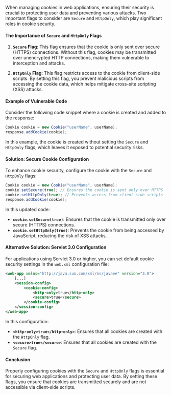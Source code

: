 
When managing cookies in web applications, ensuring their security is crucial to protecting user data and preventing various attacks. Two important flags to consider are `Secure` and `HttpOnly`, which play significant roles in cookie security. 
#### **The Importance of `Secure` and `HttpOnly` Flags**

1. **`Secure` Flag**: This flag ensures that the cookie is only sent over secure (HTTPS) connections. Without this flag, cookies may be transmitted over unencrypted HTTP connections, making them vulnerable to interception and attacks.

2. **`HttpOnly` Flag**: This flag restricts access to the cookie from client-side scripts. By setting this flag, you prevent malicious scripts from accessing the cookie data, which helps mitigate cross-site scripting (XSS) attacks.

#### **Example of Vulnerable Code**

Consider the following code snippet where a cookie is created and added to the response:

```java
Cookie cookie = new Cookie("userName", userName);
response.addCookie(cookie);
```

In this example, the cookie is created without setting the `Secure` and `HttpOnly` flags, which leaves it exposed to potential security risks.

#### **Solution: Secure Cookie Configuration**

To enhance cookie security, configure the cookie with the `Secure` and `HttpOnly` flags:

```java
Cookie cookie = new Cookie("userName", userName);
cookie.setSecure(true); // Ensures the cookie is sent only over HTTPS
cookie.setHttpOnly(true); // Prevents access from client-side scripts
response.addCookie(cookie);
```

In this updated code:
- **`cookie.setSecure(true)`**: Ensures that the cookie is transmitted only over secure (HTTPS) connections.
- **`cookie.setHttpOnly(true)`**: Prevents the cookie from being accessed by JavaScript, reducing the risk of XSS attacks.

#### **Alternative Solution: Servlet 3.0 Configuration**

For applications using Servlet 3.0 or higher, you can set default cookie security settings in the `web.xml` configuration file:

```xml
<web-app xmlns="http://java.sun.com/xml/ns/javaee" version="3.0">
    [...]
    <session-config>
        <cookie-config>
            <http-only>true</http-only>
            <secure>true</secure>
        </cookie-config>
    </session-config>
</web-app>
```

In this configuration:
- **`<http-only>true</http-only>`**: Ensures that all cookies are created with the `HttpOnly` flag.
- **`<secure>true</secure>`**: Ensures that all cookies are created with the `Secure` flag.

#### **Conclusion**

Properly configuring cookies with the `Secure` and `HttpOnly` flags is essential for securing web applications and protecting user data. By setting these flags, you ensure that cookies are transmitted securely and are not accessible via client-side scripts. 